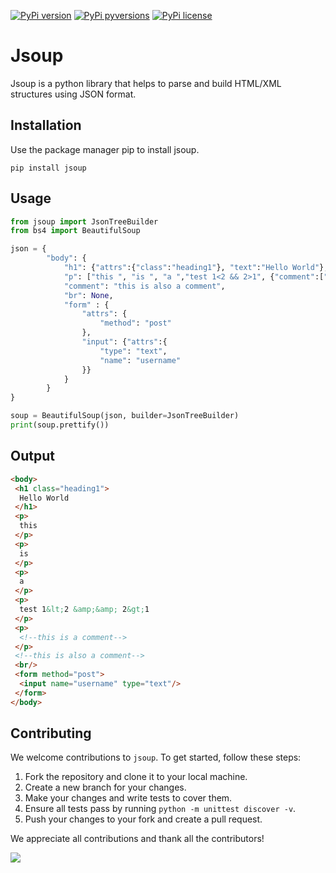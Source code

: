 [![PyPi version](https://img.shields.io/pypi/v/jsoup.svg)](https://pypi.python.org/pypi/jsoup/)
[![PyPi pyversions](https://img.shields.io/pypi/pyversions/jsoup.svg)](https://pypi.python.org/pypi/jsoup/)
[![PyPi license](https://img.shields.io/pypi/l/jsoup.svg)](https://pypi.python.org/pypi/jsoup/)

# Jsoup

Jsoup is a python library that helps to parse and build HTML/XML structures using JSON format.

Installation
----

Use the package manager pip to install jsoup.


```
pip install jsoup

```


Usage
----

```python
from jsoup import JsonTreeBuilder
from bs4 import BeautifulSoup

json = {
        "body": {
            "h1": {"attrs":{"class":"heading1"}, "text":"Hello World"},
            "p": ["this ", "is ", "a ","test 1<2 && 2>1", {"comment":["this is a comment"]}],
            "comment": "this is also a comment",
            "br": None,
            "form" : {
                "attrs": {
                    "method": "post"
                },
                "input": {"attrs":{
                    "type": "text",
                    "name": "username"
                }}
            }
        }
}

soup = BeautifulSoup(json, builder=JsonTreeBuilder)
print(soup.prettify())
```

Output
----

```html
<body>
 <h1 class="heading1">
  Hello World
 </h1>
 <p>
  this
 </p>
 <p>
  is
 </p>
 <p>
  a
 </p>
 <p>
  test 1&lt;2 &amp;&amp; 2&gt;1
 </p>
 <p>
  <!--this is a comment-->
 </p>
 <!--this is also a comment-->
 <br/>
 <form method="post">
  <input name="username" type="text"/>
 </form>
</body>
```



Contributing
----

We welcome contributions to `jsoup`. To get started, follow these steps:

1. Fork the repository and clone it to your local machine.
2. Create a new branch for your changes.
3. Make your changes and write tests to cover them.
4. Ensure all tests pass by running `python -m unittest discover -v`.
5. Push your changes to your fork and create a pull request.

We appreciate all contributions and thank all the contributors!

<a href = "https://github.com/MrDebugger/jsoup/graphs/contributors">
  <img src = "https://contrib.rocks/image?repo=MrDebugger/jsoup"/>
</a>
